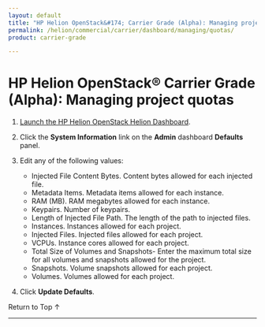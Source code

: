 ```yaml
---
layout: default
title: "HP Helion OpenStack&#174; Carrier Grade (Alpha): Managing project quotas"
permalink: /helion/commercial/carrier/dashboard/managing/quotas/
product: carrier-grade

---
```

<!--UNDER REVISION-->

<script>

function PageRefresh {
onLoad="window.refresh"
}

PageRefresh();

</script>

<!--
<p style="font-size: small;"> <a href="/helion/commercial/carrier/ga1/install/">&#9664; PREV</a> | <a href="/helion/commercial/carrier/ga1/install-overview/">&#9650; UP</a> | <a href="/helion/commercial/carrier/ga1/">NEXT &#9654;</a></p> 
-->

# HP Helion OpenStack&#174; Carrier Grade (Alpha): Managing project quotas

1. [Launch the HP Helion OpenStack Helion Dashboard](/helion/openstack/carrier/dashboard/login/).

2. Click the **System Information** link on the **Admin** dashboard **Defaults** panel.

3. Edit any of the following values:

	* Injected File Content Bytes. Content bytes allowed for each injected file.
	* Metadata Items. Metadata items allowed for each instance.
	* RAM (MB). RAM megabytes allowed for each instance.
	* Keypairs. Number of keypairs.
	* Length of Injected File Path. The length of the path to injected files.
	* Instances. Instances allowed for each project.
	* Injected Files. Injected files allowed for each project.
	* VCPUs. Instance cores allowed for each project.
	* Total Size of Volumes and Snapshots- Enter the maximum total size for all volumes and snapshots allowed for the project.
	* Snapshots. Volume snapshots allowed for each project.
	* Volumes. Volumes allowed for each project.

4. Click **Update Defaults**.


<p><a href="#top" style="padding:14px 0px 14px 0px; text-decoration: none;"> Return to Top &#8593; </a></p>


----
